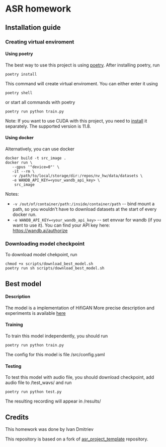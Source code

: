 # ASR homework

## Installation guide

### Creating virtual enviroment

#### Using poetry
The best way to use this project is using [poetry](https://python-poetry.org/). 
After installing poetry, run
```shell 
poetry install
```
This command will create virtual enviroment. You can either enter it using
```shell 
poetry shell
```
or start all commands with poetry
```shell 
poetry run python train.py
```

Note:
If you want to use CUDA with this project, you need to [install](https://developer.nvidia.com/cuda-11-8-0-download-archive) it separately. The supported version is 11.8.

#### Using docker
Alternatively, you can use docker

```shell 
docker build -t src_image . 
docker run \
   --gpus '"device=0"' \
   -it --rm \
   -v /path/to/local/storage/dir:/repos/nv_hw/data/datasets \
   -e WANDB_API_KEY=<your_wandb_api_key> \
	src_image 
```
Notes:

* `-v /out/of/container/path:/inside/container/path` -- bind mount a path, so you wouldn't have to download datasets at
  the start of every docker run.
* `-e WANDB_API_KEY=<your_wandb_api_key>` -- set envvar for wandb (if you want to use it). You can find your API key
  here: https://wandb.ai/authorize

### Downloading model checkpoint
To download model chekpoint, run
```shell 
chmod +x scripts/download_best_model.sh
poetry run sh scripts/download_best_model.sh
```

## Best model
#### Description
The model is a implementation of HifiGAN 
More precise description and experiments is available [here](https://wandb.ai/iudmitriev/nv_project/reports/-NV--Vmlldzo2MTUwNTUw)

#### Training
To train this model independently, you should run
```shell 
poetry run python train.py
```
The config for this model is file /src/config.yaml 

#### Testing
To test this model with audio file, you should download checkpoint, add audio file to /test_wavs/ and run
```shell 
poetry run python test.py
```
The resulting recording will appear in /results/

## Credits
This homework was done by Ivan Dmitriev

This repository is based on a fork
of [asr_project_template](https://github.com/WrathOfGrapes/asr_project_template) repository.
